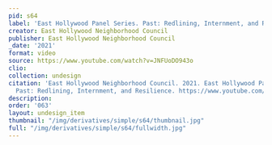 ```yaml
---
pid: s64
label: 'East Hollywood Panel Series. Past: Redlining, Internment, and Resilience'
creator: East Hollywood Neighborhood Council
publisher: East Hollywood Neighborhood Council
_date: '2021'
format: video
source: https://www.youtube.com/watch?v=JNFUoDO943o
clio:
collection: undesign
citation: 'East Hollywood Neighborhood Council. 2021. East Hollywood Panel Series.
  Past: Redlining, Internment, and Resilience. https://www.youtube.com/watch?v=JNFUoDO943o.'
description:
order: '063'
layout: undesign_item
thumbnail: "/img/derivatives/simple/s64/thumbnail.jpg"
full: "/img/derivatives/simple/s64/fullwidth.jpg"
---
```


